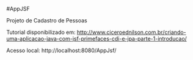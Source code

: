 #AppJSF

Projeto de Cadastro de Pessoas

Tutorial disponibilizado em: http://www.ciceroednilson.com.br/criando-uma-aplicacao-java-com-jsf-primefaces-cdi-e-jpa-parte-1-introducao/


Acesso local: http://localhost:8080/AppJsf/
